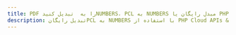 ---title: PDF را به  تبدیل کنیدNUMBERS، PCL به NUMBERS مبدل رایگان یا PHP SDKdescription: تبدیل رایگانPCL به NUMBERS با استفاده از PHP Cloud APIs & SDK همچنین اسناد PDF را در Cloud ایجاد، ویرایش و رندر کنید.---